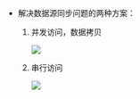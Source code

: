 - 解决数据源同步问题的两种方案：

  1. 并发访问，数据拷贝

     ![](https://tva1.sinaimg.cn/large/006y8mN6ly1g8z0vevazzj311q0l3q45.jpg)

  2. 串行访问

     ![](https://tva1.sinaimg.cn/large/006y8mN6gy1g8p8eiiws9j30qd0eqq3r.jpg)